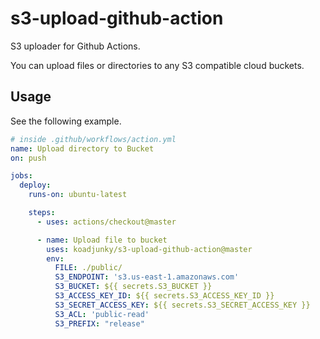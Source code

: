 # s3-upload-github-action

S3 uploader for Github Actions.

You can upload files or directories to any S3 compatible cloud buckets.

## Usage

See the following example.

```YAML
# inside .github/workflows/action.yml
name: Upload directory to Bucket
on: push

jobs:
  deploy:
    runs-on: ubuntu-latest

    steps:
      - uses: actions/checkout@master

      - name: Upload file to bucket
        uses: koadjunky/s3-upload-github-action@master
        env:
          FILE: ./public/
          S3_ENDPOINT: 's3.us-east-1.amazonaws.com'
          S3_BUCKET: ${{ secrets.S3_BUCKET }}
          S3_ACCESS_KEY_ID: ${{ secrets.S3_ACCESS_KEY_ID }}
          S3_SECRET_ACCESS_KEY: ${{ secrets.S3_SECRET_ACCESS_KEY }}
          S3_ACL: 'public-read'
          S3_PREFIX: "release"
```

